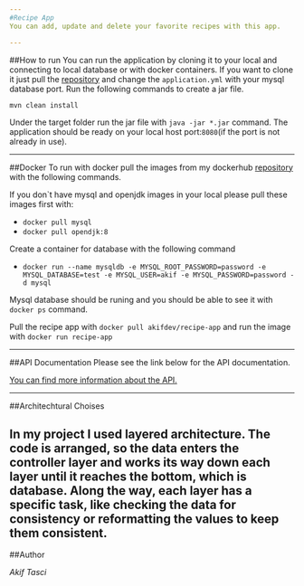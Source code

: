 ```yaml
---
#Recipe App
You can add, update and delete your favorite recipes with this app.

---
```


##How to run
You can run the application by cloning it to your local and connecting to local database or with docker containers.
If you want to clone it just pull the [repository](https://github.com/akiftasci/abn-assessment) and change the `application.yml` with your mysql database
port. Run the following commands to create a jar file.

`mvn clean install`

Under the target folder run the jar file with `java -jar *.jar` command. The application should be ready on your local host port:`8080`(if the port is not already in use).

---
##Docker
To run with docker pull the images from my dockerhub [repository](https://hub.docker.com/r/akifdev/recipe-app) with the following commands.

If you don`t have mysql and openjdk images in your local please pull these images first with:

- `docker pull mysql`
- `docker pull opendjk:8`

Create a container for database with the following command

- `docker run --name mysqldb -e MYSQL_ROOT_PASSWORD=password -e MYSQL_DATABASE=test -e MYSQL_USER=akif -e MYSQL_PASSWORD=password -d mysql`

Mysql database should be runing and you should be able to see it with `docker ps` command.

Pull the recipe app with `docker pull akifdev/recipe-app` and run the image with `docker run recipe-app`

---
##API Documentation
Please see the link below for the API documentation.

[You can find more information about the API.](https://documenter.getpostman.com/view/14143942/UVC9gkF4)

---

##Architechtural Choises

In my project I used layered architecture. The code is arranged, so the data enters the controller layer and
works its way down each layer until it reaches the bottom, which is database. Along the way, each layer has
a specific task, like checking the data for consistency or reformatting the values to keep them consistent.
---

##Author

*Akif Tasci*